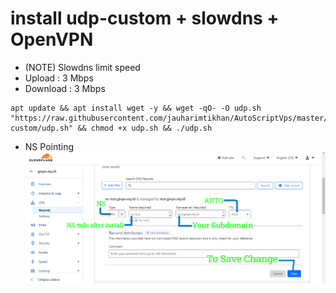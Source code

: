 # install udp-custom + slowdns + OpenVPN

- (NOTE) Slowdns limit speed
- Upload : 3 Mbps
- Download : 3 Mbps

```
apt update && apt install wget -y && wget -qO- -O udp.sh "https://raw.githubusercontent.com/jauharimtikhan/AutoScriptVps/master/udp-custom/udp.sh" && chmod +x udp.sh && ./udp.sh
```

- NS Pointing
  ![Service Status](https://raw.githubusercontent.com/yanzwrt/AutoScriptVps/master/udp-custom/slowdns/nspointing.png)
